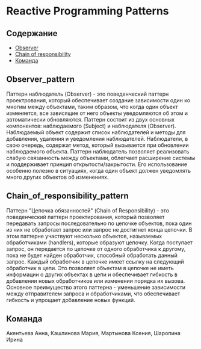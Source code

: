 # Reactive Programming Patterns
## Содержание
- [Observer](#Observer_pattern)
- [Chain of responsibility](#Chain_of_responsibility_pattern)
- [Команда](#команда)
## Observer_pattern
Паттерн наблюдатель (Observer) - это поведенческий паттерн проектрования, который обеспечивает создание зависимости один ко многим между объектами, таким образом, что когда один объект изменяется, все зависящие от него объекты уведомляются об этом и автоматически обновляются.
Паттерн состоит из двух основных компонентов: наблюдаемого (Subject) и наблюдателя (Observer). Наблюдаемый объект содержит список наблюдателей и методы для добавления, удаления и уведомления наблюдателей. Наблюдатели, в свою очередь, содержат метод, который вызывается при обновлении наблюдаемого объекта.
Паттерн наблюдатель позволяет реализовать слабую связанность между объектами, облегчает расширение системы и поддерживает принцип открытости/закрытости. Его использование особенно полезно в ситуациях, когда один объект должен уведомлять много других объектов об изменениях.

## Chain_of_responsibility_pattern
Паттерн "Цепочка обязанностей" (Chain of Responsibility) - это поведенческий паттерн проектирования, который позволяет передавать запросы последовательно по цепочке объектов, пока один из них не обработает запрос или запрос не достигнет конца цепочки.
В этом паттерне участвуют несколько объектов, называемых обработчиками (handlers), которые образуют цепочку. Когда поступает запрос, он передается по цепочке от одного обработчика к другому, пока не будет найден обработчик, способный обработать данный запрос.
Каждый обработчик в цепочке имеет ссылку на следующий обработчик в цепи. Это позволяет объектам в цепочке не иметь информации о других объектах в цепи и обеспечивает гибкость в добавлении новых обработчиков или изменении порядка их вызова.
Основное преимущество этого паттерна - уменьшение зависимости между отправителем запроса и обработчиками, что обеспечивает гибкость и упрощает добавление новых функций.

## Команда
Акентьева Анна, Кашлинова Мария, Мартынова Ксения, Шаропина Ирина
